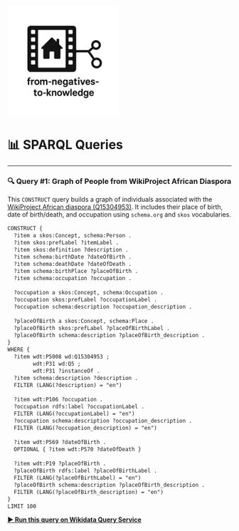 <p align="left">
  <a href="https://darnellemelvin.github.io/from-negatives-to-knowledge">
    <img src="assets/images/negative2nodeInverse_logo.png" alt="Home" style="height: 250px;">
  </a>
</p>

<link rel="stylesheet" href="style.css">

# 📊 SPARQL Queries

---

### 🔍 Query #1: Graph of People from WikiProject African Diaspora

This `CONSTRUCT` query builds a graph of individuals associated with the [WikiProject African diaspora (Q15304953)](https://www.wikidata.org/wiki/Q15304953). It includes their place of birth, date of birth/death, and occupation using `schema.org` and `skos` vocabularies.

```sparql
CONSTRUCT {
  ?item a skos:Concept, schema:Person .
  ?item skos:prefLabel ?itemLabel .
  ?item skos:definition ?description .
  ?item schema:birthDate ?dateOfBirth .
  ?item schema:deathDate ?dateOfDeath .
  ?item schema:birthPlace ?placeOfBirth .
  ?item schema:occupation ?occupation .

  ?occupation a skos:Concept, schema:Occupation .
  ?occupation skos:prefLabel ?occupationLabel .
  ?occupation schema:description ?occupation_description .

  ?placeOfBirth a skos:Concept, schema:Place .
  ?placeOfBirth skos:prefLabel ?placeOfBirthLabel .
  ?placeOfBirth schema:description ?placeOfBirth_description .
}
WHERE {
  ?item wdt:P5008 wd:Q15304953 ;
        wdt:P31 wd:Q5 ;
        wdt:P31 ?instanceOf .
  ?item schema:description ?description .
  FILTER (LANG(?description) = "en")

  ?item wdt:P106 ?occupation .
  ?occupation rdfs:label ?occupationLabel .
  FILTER (LANG(?occupationLabel) = "en")
  ?occupation schema:description ?occupation_description .
  FILTER (LANG(?occupation_description) = "en")

  ?item wdt:P569 ?dateOfBirth .
  OPTIONAL { ?item wdt:P570 ?dateOfDeath }

  ?item wdt:P19 ?placeOfBirth .
  ?placeOfBirth rdfs:label ?placeOfBirthLabel .
  FILTER (LANG(?placeOfBirthLabel) = "en")
  ?placeOfBirth schema:description ?placeOfBirth_description .
  FILTER (LANG(?placeOfBirth_description) = "en")
}
LIMIT 100
```

**[▶️ Run this query on Wikidata Query Service](https://query.wikidata.org/#CONSTRUCT%20%7B%0A%20%20%3Fitem%20a%20skos%3AConcept%2Cschema%3APerson%20.%0A%20%20%3Fitem%20skos%3AprefLabel%20%3FitemLabel%20.%0A%20%20%3Fitem%20skos%3Adefinition%20%3Fdescription%20.%0A%20%20%3Fitem%20schema%3AbirthDate%20%3FdateOfBirth%20.%0A%20%20%3Fitem%20schema%3AdeathDate%20%3FdateOfDeath%20.%0A%20%20%3Fitem%20schema%3AbirthPlace%20%3FplaceOfBirth%20.%0A%20%20%3Fitem%20schema%3Aoccupation%20%3Foccupation%20.%0A%20%20%3Foccupation%20a%20skos%3AConcept%2Cschema%3AOccupation%20.%0A%20%20%3Foccupation%20skos%3AprefLabel%20%3FoccupationLabel%20.%0A%20%20%3Foccupation%20schema%3Adescription%20%3Foccupation_description%20.%0A%20%20%3FplaceOfBirth%20a%20skos%3AConcept%2Cschema%3APlace%20.%0A%20%20%3FplaceOfBirth%20skos%3AprefLabel%20%3FplaceOfBirthLabel%20.%0A%20%20%3FplaceOfBirth%20schema%3Adescription%20%3FplaceOfBirth_description%20.%0A%7D%0AWHERE%20%7B%0A%20%20%3Fitem%20wdt%3AP5008%20wd%3AQ15304953%20%3B%0A%20%20%20%20wdt%3AP31%20wd%3AQ5%20%3B%0A%20%20%20%20wdt%3AP31%20%3FinstanceOf%20.%0A%20%20%3Fitem%20schema%3Adescription%20%3Fdescription%20.%0A%20%20FILTER%20(LANG(%3Fdescription)%20%3D%20%22en%22)%0A%20%20%3Fitem%20wdt%3AP106%20%3Foccupation%20.%0A%20%20%3Foccupation%20rdfs%3Alabel%20%3FoccupationLabel%20.%0A%20%20FILTER%20(LANG(%3FoccupationLabel)%20%3D%20%22en%22)%0A%20%20%3Foccupation%20schema%3Adescription%20%3Foccupation_description%20.%0A%20%20FILTER%20(LANG(%3Foccupation_description)%20%3D%20%22en%22)%0A%20%20%3Fitem%20wdt%3AP569%20%3FdateOfBirth%20.%0A%20%20OPTIONAL%20%7B%3Fitem%20wdt%3AP570%20%3FdateOfDeath%7D%20.%0A%20%20%3Fitem%20wdt%3AP19%20%3FplaceOfBirth%20.%0A%20%20%3FplaceOfBirth%20rdfs%3Alabel%20%3FplaceOfBirthLabel%20.%0A%20%20FILTER%20(LANG(%3FplaceOfBirthLabel)%20%3D%20%22en%22)%0A%20%20%3FplaceOfBirth%20schema%3Adescription%20%3FplaceOfBirth_description%20.%0A%20%20FILTER%20(LANG(%3FplaceOfBirth_description)%20%3D%20%22en%22)%0A%7D%20LIMIT%201)**
